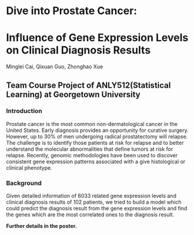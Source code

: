 # Dive into Prostate Cancer: 
# Influence of Gene Expression Levels on Clinical Diagnosis Results
Minglei Cai, Qixuan Guo, Zhonghao Xue

## Team Course Project of ANLY512(Statistical Learning) at Georgetown University

### Introduction
Prostate cancer is the most common non-dermatological cancer in the United States. Early diagnosis provides an opportunity for curative surgery. 
However, up to 30% of men undergoing radical prostatectomy will relapse. The challenge is to identify those patients at risk for relapse and 
to better understand the molecular abnormalities that define tumors at risk for relapse.
Recently, genomic methodologies have been used to discover consistent gene expression patterns associated with a give histological or clinical phenotype.

### Background
Given detailed information of 6033 related gene expression levels and clinical diagnosis results of 102 patients, we tried to build a model which could predict
the diagnosis result from the gene expression levels and find the genes which are the most correlated ones to the diagnosis result.

$\textbf{Further details in the poster.}$

